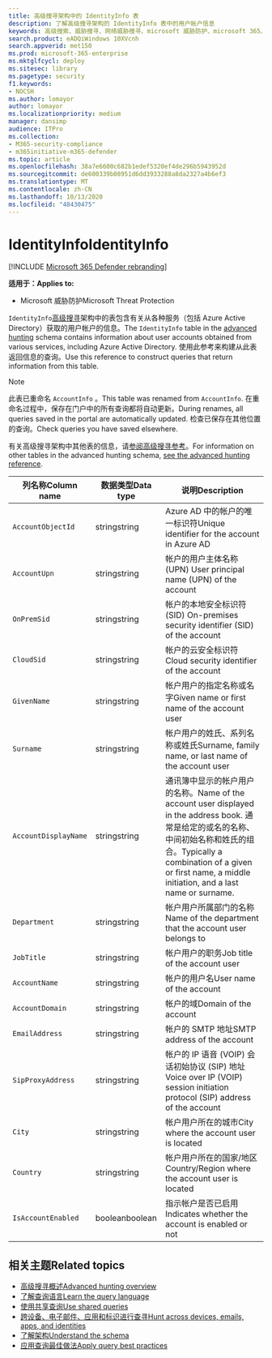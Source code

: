 ```yaml
---
title: 高级搜寻架构中的 IdentityInfo 表
description: 了解高级搜寻架构的 IdentityInfo 表中的用户帐户信息
keywords: 高级搜索、威胁搜寻、网络威胁搜寻、microsoft 威胁防护、microsoft 365、mtp、m365、搜索、查询、遥测、架构参考、kusto、表、列、数据类型、说明、AccountInfo、IdentityInfo、帐户
search.product: eADQiWindows 10XVcnh
search.appverid: met150
ms.prod: microsoft-365-enterprise
ms.mktglfcycl: deploy
ms.sitesec: library
ms.pagetype: security
f1.keywords:
- NOCSH
ms.author: lomayor
author: lomayor
ms.localizationpriority: medium
manager: dansimp
audience: ITPro
ms.collection:
- M365-security-compliance
- m365initiative-m365-defender
ms.topic: article
ms.openlocfilehash: 38a7e6600c682b1edef5320ef4de296b5943952d
ms.sourcegitcommit: de600339b08951d6dd3933288a8da2327a4b6ef3
ms.translationtype: MT
ms.contentlocale: zh-CN
ms.lasthandoff: 10/13/2020
ms.locfileid: "48430475"
---
```

# <a name="identityinfo"></a><span data-ttu-id="9050c-104">IdentityInfo</span><span class="sxs-lookup"><span data-stu-id="9050c-104">IdentityInfo</span></span>

[!INCLUDE [Microsoft 365 Defender rebranding](../includes/microsoft-defender.md)]


<span data-ttu-id="9050c-105">**适用于：**</span><span class="sxs-lookup"><span data-stu-id="9050c-105">**Applies to:**</span></span>
- <span data-ttu-id="9050c-106">Microsoft 威胁防护</span><span class="sxs-lookup"><span data-stu-id="9050c-106">Microsoft Threat Protection</span></span>

<span data-ttu-id="9050c-107">`IdentityInfo`[高级搜寻](advanced-hunting-overview.md)架构中的表包含有关从各种服务（包括 Azure Active Directory）获取的用户帐户的信息。</span><span class="sxs-lookup"><span data-stu-id="9050c-107">The `IdentityInfo` table in the [advanced hunting](advanced-hunting-overview.md) schema contains information about user accounts obtained from various services, including Azure Active Directory.</span></span> <span data-ttu-id="9050c-108">使用此参考来构建从此表返回信息的查询。</span><span class="sxs-lookup"><span data-stu-id="9050c-108">Use this reference to construct queries that return information from this table.</span></span>

>[!NOTE]
><span data-ttu-id="9050c-109">此表已重命名 `AccountInfo` 。</span><span class="sxs-lookup"><span data-stu-id="9050c-109">This table was renamed from `AccountInfo`.</span></span> <span data-ttu-id="9050c-110">在重命名过程中，保存在门户中的所有查询都将自动更新。</span><span class="sxs-lookup"><span data-stu-id="9050c-110">During renames, all queries saved in the portal are automatically updated.</span></span> <span data-ttu-id="9050c-111">检查已保存在其他位置的查询。</span><span class="sxs-lookup"><span data-stu-id="9050c-111">Check queries you have saved elsewhere.</span></span>

<span data-ttu-id="9050c-112">有关高级搜寻架构中其他表的信息，请[参阅高级搜寻参考](advanced-hunting-schema-tables.md)。</span><span class="sxs-lookup"><span data-stu-id="9050c-112">For information on other tables in the advanced hunting schema, [see the advanced hunting reference](advanced-hunting-schema-tables.md).</span></span>

| <span data-ttu-id="9050c-113">列名称</span><span class="sxs-lookup"><span data-stu-id="9050c-113">Column name</span></span> | <span data-ttu-id="9050c-114">数据类型</span><span class="sxs-lookup"><span data-stu-id="9050c-114">Data type</span></span> | <span data-ttu-id="9050c-115">说明</span><span class="sxs-lookup"><span data-stu-id="9050c-115">Description</span></span> |
|-------------|-----------|-------------|
| `AccountObjectId` | <span data-ttu-id="9050c-116">string</span><span class="sxs-lookup"><span data-stu-id="9050c-116">string</span></span> | <span data-ttu-id="9050c-117">Azure AD 中的帐户的唯一标识符</span><span class="sxs-lookup"><span data-stu-id="9050c-117">Unique identifier for the account in Azure AD</span></span> |
| `AccountUpn` | <span data-ttu-id="9050c-118">string</span><span class="sxs-lookup"><span data-stu-id="9050c-118">string</span></span> | <span data-ttu-id="9050c-119">帐户的用户主体名称 (UPN) </span><span class="sxs-lookup"><span data-stu-id="9050c-119">User principal name (UPN) of the account</span></span> |
| `OnPremSid` | <span data-ttu-id="9050c-120">string</span><span class="sxs-lookup"><span data-stu-id="9050c-120">string</span></span> | <span data-ttu-id="9050c-121">帐户的本地安全标识符 (SID) </span><span class="sxs-lookup"><span data-stu-id="9050c-121">On-premises security identifier (SID) of the account</span></span> |
| `CloudSid` | <span data-ttu-id="9050c-122">string</span><span class="sxs-lookup"><span data-stu-id="9050c-122">string</span></span> | <span data-ttu-id="9050c-123">帐户的云安全标识符</span><span class="sxs-lookup"><span data-stu-id="9050c-123">Cloud security identifier of the account</span></span> |
| `GivenName` | <span data-ttu-id="9050c-124">string</span><span class="sxs-lookup"><span data-stu-id="9050c-124">string</span></span> | <span data-ttu-id="9050c-125">帐户用户的指定名称或名字</span><span class="sxs-lookup"><span data-stu-id="9050c-125">Given name or first name of the account user</span></span> |
| `Surname` | <span data-ttu-id="9050c-126">string</span><span class="sxs-lookup"><span data-stu-id="9050c-126">string</span></span> | <span data-ttu-id="9050c-127">帐户用户的姓氏、系列名称或姓氏</span><span class="sxs-lookup"><span data-stu-id="9050c-127">Surname, family name, or last name of the account user</span></span> |
| `AccountDisplayName` | <span data-ttu-id="9050c-128">string</span><span class="sxs-lookup"><span data-stu-id="9050c-128">string</span></span> | <span data-ttu-id="9050c-129">通讯簿中显示的帐户用户的名称。</span><span class="sxs-lookup"><span data-stu-id="9050c-129">Name of the account user displayed in the address book.</span></span> <span data-ttu-id="9050c-130">通常是给定的或名的名称、中间初始名称和姓氏的组合。</span><span class="sxs-lookup"><span data-stu-id="9050c-130">Typically a combination of a given or first name, a middle initiation, and a last name or surname.</span></span> |
| `Department` | <span data-ttu-id="9050c-131">string</span><span class="sxs-lookup"><span data-stu-id="9050c-131">string</span></span> | <span data-ttu-id="9050c-132">帐户用户所属部门的名称</span><span class="sxs-lookup"><span data-stu-id="9050c-132">Name of the department that the account user belongs to</span></span> |
| `JobTitle` | <span data-ttu-id="9050c-133">string</span><span class="sxs-lookup"><span data-stu-id="9050c-133">string</span></span> | <span data-ttu-id="9050c-134">帐户用户的职务</span><span class="sxs-lookup"><span data-stu-id="9050c-134">Job title of the account user</span></span> |
| `AccountName` | <span data-ttu-id="9050c-135">string</span><span class="sxs-lookup"><span data-stu-id="9050c-135">string</span></span> | <span data-ttu-id="9050c-136">帐户的用户名</span><span class="sxs-lookup"><span data-stu-id="9050c-136">User name of the account</span></span> |
| `AccountDomain` | <span data-ttu-id="9050c-137">string</span><span class="sxs-lookup"><span data-stu-id="9050c-137">string</span></span> | <span data-ttu-id="9050c-138">帐户的域</span><span class="sxs-lookup"><span data-stu-id="9050c-138">Domain of the account</span></span> |
| `EmailAddress` | <span data-ttu-id="9050c-139">string</span><span class="sxs-lookup"><span data-stu-id="9050c-139">string</span></span> | <span data-ttu-id="9050c-140">帐户的 SMTP 地址</span><span class="sxs-lookup"><span data-stu-id="9050c-140">SMTP address of the account</span></span> |
| `SipProxyAddress` | <span data-ttu-id="9050c-141">string</span><span class="sxs-lookup"><span data-stu-id="9050c-141">string</span></span> | <span data-ttu-id="9050c-142">帐户的 IP 语音 (VOIP) 会话初始协议 (SIP) 地址</span><span class="sxs-lookup"><span data-stu-id="9050c-142">Voice over IP (VOIP) session initiation protocol (SIP) address of the account</span></span> |
| `City` | <span data-ttu-id="9050c-143">string</span><span class="sxs-lookup"><span data-stu-id="9050c-143">string</span></span> | <span data-ttu-id="9050c-144">帐户用户所在的城市</span><span class="sxs-lookup"><span data-stu-id="9050c-144">City where the account user is located</span></span> |
| `Country` | <span data-ttu-id="9050c-145">string</span><span class="sxs-lookup"><span data-stu-id="9050c-145">string</span></span> | <span data-ttu-id="9050c-146">帐户用户所在的国家/地区</span><span class="sxs-lookup"><span data-stu-id="9050c-146">Country/Region where the account user is located</span></span> |
| `IsAccountEnabled` | <span data-ttu-id="9050c-147">boolean</span><span class="sxs-lookup"><span data-stu-id="9050c-147">boolean</span></span> | <span data-ttu-id="9050c-148">指示帐户是否已启用</span><span class="sxs-lookup"><span data-stu-id="9050c-148">Indicates whether the account is enabled or not</span></span> |

## <a name="related-topics"></a><span data-ttu-id="9050c-149">相关主题</span><span class="sxs-lookup"><span data-stu-id="9050c-149">Related topics</span></span>
- [<span data-ttu-id="9050c-150">高级搜寻概述</span><span class="sxs-lookup"><span data-stu-id="9050c-150">Advanced hunting overview</span></span>](advanced-hunting-overview.md)
- [<span data-ttu-id="9050c-151">了解查询语言</span><span class="sxs-lookup"><span data-stu-id="9050c-151">Learn the query language</span></span>](advanced-hunting-query-language.md)
- [<span data-ttu-id="9050c-152">使用共享查询</span><span class="sxs-lookup"><span data-stu-id="9050c-152">Use shared queries</span></span>](advanced-hunting-shared-queries.md)
- [<span data-ttu-id="9050c-153">跨设备、电子邮件、应用和标识进行查寻</span><span class="sxs-lookup"><span data-stu-id="9050c-153">Hunt across devices, emails, apps, and identities</span></span>](advanced-hunting-query-emails-devices.md)
- [<span data-ttu-id="9050c-154">了解架构</span><span class="sxs-lookup"><span data-stu-id="9050c-154">Understand the schema</span></span>](advanced-hunting-schema-tables.md)
- [<span data-ttu-id="9050c-155">应用查询最佳做法</span><span class="sxs-lookup"><span data-stu-id="9050c-155">Apply query best practices</span></span>](advanced-hunting-best-practices.md)

